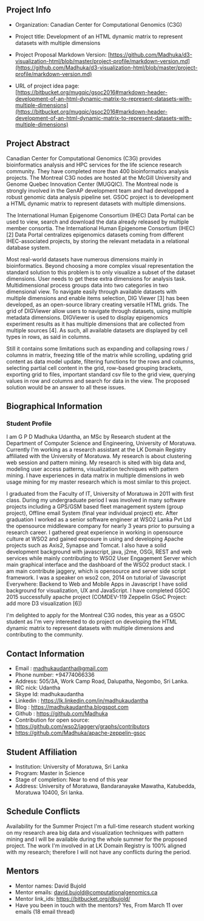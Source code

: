 ## Project Info
 - Organization: Canadian Center for Computational Genomics (C3G)
 - Project title: Development of an HTML dynamic matrix to represent datasets with multiple dimensions
 - Project Proposal Markdown Version: [https://github.com/Madhuka/d3-visualization-html/blob/master/project-profile/markdown-version.md](https://github.com/Madhuka/d3-visualization-html/blob/master/project-profile/markdown-version.md)

 - URL of project idea page: [https://bitbucket.org/mugqic/gsoc2016#markdown-header-development-of-an-html-dynamic-matrix-to-represent-datasets-with-multiple-dimensions](https://bitbucket.org/mugqic/gsoc2016#markdown-header-development-of-an-html-dynamic-matrix-to-represent-datasets-with-multiple-dimensions)

## Project Abstract
Canadian Center for Computational Genomics (C3G) provides bioinformatics analysis and HPC services for the life science research community. They have completed more than 400 bioinformatics analysis projects. The Montreal C3G nodes are hosted at the McGill University and Genome Quebec Innovation Center (MUGQIC). The Montreal node is strongly involved in the GenAP development team and had developped a robust genomic data analysis pipeline set.  GSOC project is to development a HTML dynamic matrix to represent datasets with multiple dimensions.

The International Human Epigenome Consortium (IHEC) Data Portal can be used to view, search and download the data already released by multiple member consortia. The International Human Epigenome Consortium (IHEC)[2] Data Portal centralizes epigenomics datasets coming from different IHEC-associated projects, by storing the relevant metadata in a relational database system. 

Most real-world datasets have numerous dimensions mainly in bioinformatics. Beyond choosing a more complex visual representation the standard solution to this problem is to only visualize a subset of the dataset dimensions. User needs to get these extra dimensions for analysis task.  Multidimensional process groups data into two categories in two dimensional view. To navigate  easily through available datasets with multiple dimensions and enable items selection, DIG Viewer [3] has been developed, as an open-source library creating versatile HTML grids. The grid of DIGViewer allow users to navigate through datasets, using multiple metadata dimensions. DIGViewer is used to display epigenomics experiment results as it has multiple dimensions that are collected from multiple sources [4]. As such, all available datasets are displayed by cell types in rows, as said in columns.

Still it contains some limitations such as expanding and collapsing rows / columns in matrix, freezing title of the matrix while scrolling, updating grid content as data model update, filtering functions for the rows and columns, selecting partial cell content in the grid, row-based grouping brackets, exporting grid to files, important standard csv file to the grid view, querying values in row and columns and search for data in the view. The proposed solution would be an answer to all these issues.

## Biographical Information
### Student Profile
I am G P D Madhuka Udantha, an MSc by Research student at the Department of Computer Science and Engineering, University of Moratuwa. Currently I'm working as a research assistant at the LK Domain Registry affiliated with the University of Moratuwa. My research is about clustering web session and pattern mining. My research is sited with big data and, modeling user access patterns, visualization techniques with pattern mining. I have experiences in data matrix in multiple dimensions in web usage mining for my master research which is most similar to this project.

I graduated from the Faculty of IT, University of Moratuwa in 2011 with first class. During my undergraduate period I was involved in many software projects including a GPS/GSM based fleet management system (group project), Offline email System (final year individual project) etc.  After graduation I worked as a senior software engineer at WSO2 Lanka Pvt Ltd the opensource middleware company for nearly 3 years prior to pursuing a research career. I gathered great experience in working in opensource culture at WSO2 and gained exposure in using and developing Apache projects such as Axis2, Synapse and Tomcat. I also have a solid development background with javascript, java, j2me, OSGi, REST and web services while mainly contributing to WSO2 User Engagement Server which main graphical interface and the dashboard of the WSO2 product stack. I am main contribute jaggery, which is opensource and server side script framework. I was a speaker on wso2 con, 2014 on tutorial of ‘Javascript Everywhere: Backend to Web and Mobile Apps in Javascript I have solid background for visualization, UX and JavaScript. I have completed GSOC 2015 successfully apache project (COMDEV-119 Zeppelin GSoC Project: add more D3 visualization [6])

I'm delighted to apply for the Montreal C3G nodes, this year as a GSOC student as I'm very interested to do project on developing the HTML dynamic matrix to represent datasets with multiple dimensions and contributing to the community.

## Contact Information
 - Email : madhukaudantha@gmail.com
 - Phone number:  +94774066336
 - Address: 505/3A, Work Camp Road, Dalupatha, Negombo, Sri Lanka.  
 - IRC nick: Udantha
 - Skype Id: madhukaudantha
 - Linkedin : https://lk.linkedin.com/in/madhukaudantha
 - Blog : https://madhukaudantha.blogspot.com
 - Github :  https://github.com/Madhuka
 - Contribution for open source:
 - https://github.com/wso2/jaggery/graphs/contributors
 - https://github.com/Madhuka/apache-zeppelin-gsoc

## Student Affiliation 
 - Institution: University of Moratuwa, Sri Lanka
 - Program: Master in Science
 - Stage of completion: Near to end of this year
 - Address: University of Moratuwa, Bandaranayake Mawatha, Katubedda, Moratuwa 10400, Sri lanka.

## Schedule Conflicts
Availability for the Summer Project
I'm a full-time research student working on my research area big data and visualization techniques with pattern mining and I will be available during the whole summer for the proposed project. The work I'm involved in at LK Domain Registry is 100% aligned with my research; therefore I will not have any conflicts during the period.  

## Mentors
 - Mentor names: David Bujold
 - Mentor emails: david.bujold@computationalgenomics.ca
 - Mentor link_ids: https://bitbucket.org/dbujold/
 - Have you been in touch with the mentors? Yes, From March 11 over emails (18 email thread)

 

